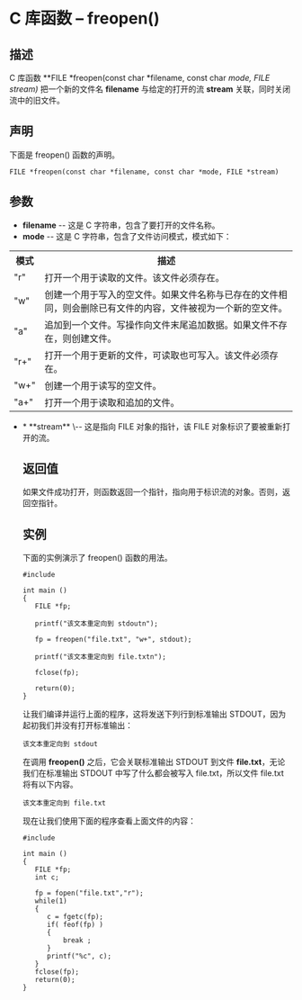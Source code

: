 # C 库函数 – freopen()


## 描述

C 库函数 **FILE *freopen(const char *filename, const char *mode, FILE *stream)** 把一个新的文件名 **filename** 与给定的打开的流 **stream** 关联，同时关闭流中的旧文件。

## 声明

下面是 freopen() 函数的声明。

    FILE *freopen(const char *filename, const char *mode, FILE *stream)

## 参数

* **filename** \-- 这是 C 字符串，包含了要打开的文件名称。
* **mode** \-- 这是 C 字符串，包含了文件访问模式，模式如下：

</li> </ul> <table class="reference notranslate"> <tr><th style="width:5%">模式</th><th>描述</th></tr> <tr><td> "r" </td><td>打开一个用于读取的文件。该文件必须存在。</td></tr> <tr><td> "w" </td><td>创建一个用于写入的空文件。如果文件名称与已存在的文件相同，则会删除已有文件的内容，文件被视为一个新的空文件。</td></tr> <tr><td> "a" </td><td>追加到一个文件。写操作向文件末尾追加数据。如果文件不存在，则创建文件。</td></tr> <tr><td> "r+" </td><td>打开一个用于更新的文件，可读取也可写入。该文件必须存在。</td></tr> <tr><td> "w+" </td><td>创建一个用于读写的空文件。</td></tr> <tr><td> "a+" </td><td>打开一个用于读取和追加的文件。</td></tr> </table> <ul class="list"> <li>
* **stream** \-- 这是指向 FILE 对象的指针，该 FILE 对象标识了要被重新打开的流。

## 返回值

如果文件成功打开，则函数返回一个指针，指向用于标识流的对象。否则，返回空指针。

## 实例

下面的实例演示了 freopen() 函数的用法。

    #include 

    int main ()
    {
       FILE *fp;

       printf("该文本重定向到 stdoutn");

       fp = freopen("file.txt", "w+", stdout);

       printf("该文本重定向到 file.txtn");

       fclose(fp);

       return(0);
    }

让我们编译并运行上面的程序，这将发送下列行到标准输出 STDOUT，因为起初我们并没有打开标准输出：

    该文本重定向到 stdout

在调用 **freopen()** 之后，它会关联标准输出 STDOUT 到文件 **file.txt**，无论我们在标准输出 STDOUT 中写了什么都会被写入 file.txt，所以文件 file.txt 将有以下内容。

    该文本重定向到 file.txt

现在让我们使用下面的程序查看上面文件的内容：

    #include 

    int main ()
    {
       FILE *fp;
       int c;

       fp = fopen("file.txt","r");
       while(1)
       {
          c = fgetc(fp);
          if( feof(fp) )
          {
              break ;
          }
          printf("%c", c);
       }
       fclose(fp);
       return(0);
    }